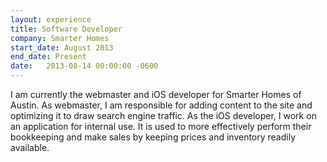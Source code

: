 ```yaml
---
layout: experience
title: Software Developer
company: Smarter Homes
start_date: August 2013
end_date: Present
date:   2013-08-14 00:00:00 -0600
---
```

I am currently the webmaster and iOS developer for Smarter Homes of Austin.
As webmaster, I am responsible for adding content to the site and optimizing it to draw search engine traffic.
As the iOS developer, I work on an application for internal use. It is used  to more effectively perform their bookkeeping and make sales by keeping prices and inventory readily available.
